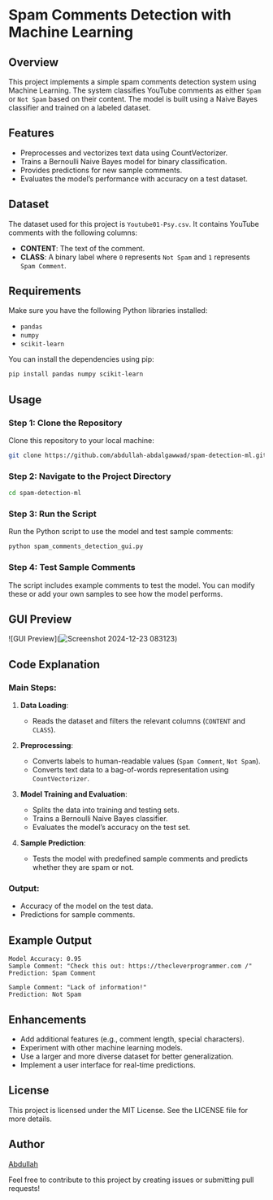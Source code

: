 # Spam Comments Detection with Machine Learning

## Overview
This project implements a simple spam comments detection system using Machine Learning. The system classifies YouTube comments as either `Spam` or `Not Spam` based on their content. The model is built using a Naive Bayes classifier and trained on a labeled dataset.

## Features
- Preprocesses and vectorizes text data using CountVectorizer.
- Trains a Bernoulli Naive Bayes model for binary classification.
- Provides predictions for new sample comments.
- Evaluates the model’s performance with accuracy on a test dataset.

## Dataset
The dataset used for this project is `Youtube01-Psy.csv`. It contains YouTube comments with the following columns:
- **CONTENT**: The text of the comment.
- **CLASS**: A binary label where `0` represents `Not Spam` and `1` represents `Spam Comment`.

## Requirements
Make sure you have the following Python libraries installed:

- `pandas`
- `numpy`
- `scikit-learn`

You can install the dependencies using pip:
```bash
pip install pandas numpy scikit-learn
```

## Usage
### Step 1: Clone the Repository
Clone this repository to your local machine:
```bash
git clone https://github.com/abdullah-abdalgawwad/spam-detection-ml.git
```

### Step 2: Navigate to the Project Directory
```bash
cd spam-detection-ml
```

### Step 3: Run the Script
Run the Python script to use the model and test sample comments:
```bash
python spam_comments_detection_gui.py
```

### Step 4: Test Sample Comments
The script includes example comments to test the model. You can modify these or add your own samples to see how the model performs.

## GUI Preview

![GUI Preview](![Screenshot 2024-12-23 083123](https://github.com/user-attachments/assets/0535864e-6ffe-43b3-b5ac-487d3f66049b))

## Code Explanation
### Main Steps:
1. **Data Loading**:
   - Reads the dataset and filters the relevant columns (`CONTENT` and `CLASS`).

2. **Preprocessing**:
   - Converts labels to human-readable values (`Spam Comment`, `Not Spam`).
   - Converts text data to a bag-of-words representation using `CountVectorizer`.

3. **Model Training and Evaluation**:
   - Splits the data into training and testing sets.
   - Trains a Bernoulli Naive Bayes classifier.
   - Evaluates the model’s accuracy on the test set.

4. **Sample Prediction**:
   - Tests the model with predefined sample comments and predicts whether they are spam or not.

### Output:
- Accuracy of the model on the test data.
- Predictions for sample comments.

## Example Output
```text
Model Accuracy: 0.95
Sample Comment: "Check this out: https://thecleverprogrammer.com /"
Prediction: Spam Comment

Sample Comment: "Lack of information!"
Prediction: Not Spam
```

## Enhancements
- Add additional features (e.g., comment length, special characters).
- Experiment with other machine learning models.
- Use a larger and more diverse dataset for better generalization.
- Implement a user interface for real-time predictions.

## License
This project is licensed under the MIT License. See the LICENSE file for more details.

## Author
[Abdullah](https://github.com/abdullah-abdalgawwad)

Feel free to contribute to this project by creating issues or submitting pull requests!


